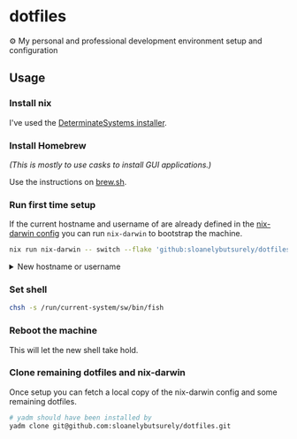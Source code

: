 # dotfiles
⚙️ My personal and professional development environment setup and configuration

## Usage

### Install nix

I've used the [DeterminateSystems installer](https://github.com/DeterminateSystems/nix-installer?tab=readme-ov-file#the-determinate-nix-installer).

### Install Homebrew

_(This is mostly to use casks to install GUI applications.)_

Use the instructions on [brew.sh](https://brew.sh/).

### Run first time setup

If the current hostname and username of are already defined in the [nix-darwin config](./.config/nix-darwin) you can run `nix-darwin` to bootstrap the machine.

```sh
nix run nix-darwin -- switch --flake 'github:sloanelybutsurely/dotfiles?dir=.config/nix-darwin'
```

<details>
<summary>New hostname or username</summary>

If you're setting up a brand new machine or using a new username you'll have to clone this repo and update the `nix-darwin` config to include the new hostname and/or username.

If you commit and push these changes you can continue these instructions from the above.

If you want to bootstrap from a local copy of this repo you can run `nix-darwin`:

```sh
nix run nix-darwin -- switch --flake /path/to/.config/nix-darwin
```

</details>


### Set shell

```sh
chsh -s /run/current-system/sw/bin/fish
```

### Reboot the machine

This will let the new shell take hold.

### Clone remaining dotfiles and nix-darwin

Once setup you can fetch a local copy of the nix-darwin config and some remaining dotfiles.

```sh
# yadm should have been installed by 
yadm clone git@github.com:sloanelybutsurely/dotfiles.git
```

